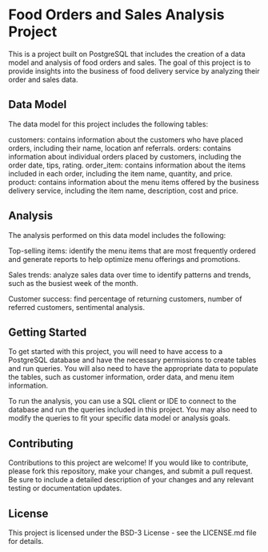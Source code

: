 # Food Orders and Sales Analysis Project

This is a project built on PostgreSQL that includes the creation of a data model and analysis of food orders and sales. The goal of this project is to provide insights into the business of food delivery service by analyzing their order and sales data.

## Data Model
The data model for this project includes the following tables:

customers: contains information about the customers who have placed orders, including their name, location anf referrals.
orders: contains information about individual orders placed by customers, including the order date, tips, rating.
order_item: contains information about the items included in each order, including the item name, quantity, and price.
product: contains information about the menu items offered by the business delivery service, including the item name, description, cost and price.

## Analysis
The analysis performed on this data model includes the following:

Top-selling items: identify the menu items that are most frequently ordered and generate reports to help optimize menu offerings and promotions.

Sales trends: analyze sales data over time to identify patterns and trends, such as the busiest week of the month.

Customer success: find percentage of returning customers, number of referred customers, sentimental analysis.

## Getting Started
To get started with this project, you will need to have access to a PostgreSQL database and have the necessary permissions to create tables and run queries. You will also need to have the appropriate data to populate the tables, such as customer information, order data, and menu item information.

To run the analysis, you can use a SQL client or IDE to connect to the database and run the queries included in this project. You may also need to modify the queries to fit your specific data model or analysis goals.

## Contributing
Contributions to this project are welcome! If you would like to contribute, please fork this repository, make your changes, and submit a pull request. Be sure to include a detailed description of your changes and any relevant testing or documentation updates.

## License
This project is licensed under the BSD-3 License - see the LICENSE.md file for details.
